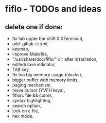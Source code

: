 # fiflo - TODOs and ideas
## delete one if done:
- fix tab upper bar shift (LXTerminal),
- add .gitlab-ci.yml,
- keymap,
- improve Makefile,
- "/usr/share/doc/fiflo/" dir after installation,
- edited/save indicator,
- TAB key,
- fix too big memory usage (blocks),
- bigger buffer with memory limits,
- paging mechanism,
- move cursor (YVFH keys),
- fiflorc file && colors,
- syntax highlighting,
- search option,
- lock on a file,
- hex mode.

